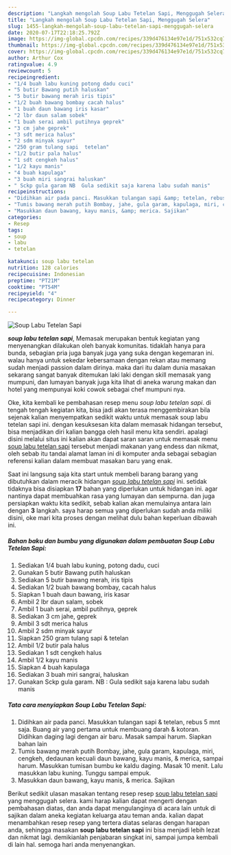 ```yaml
---
description: "Langkah mengolah Soup Labu Tetelan Sapi, Menggugah Selera"
title: "Langkah mengolah Soup Labu Tetelan Sapi, Menggugah Selera"
slug: 1455-langkah-mengolah-soup-labu-tetelan-sapi-menggugah-selera
date: 2020-07-17T22:18:25.792Z
image: https://img-global.cpcdn.com/recipes/339d476134e97e1d/751x532cq70/soup-labu-tetelan-sapi-foto-resep-utama.jpg
thumbnail: https://img-global.cpcdn.com/recipes/339d476134e97e1d/751x532cq70/soup-labu-tetelan-sapi-foto-resep-utama.jpg
cover: https://img-global.cpcdn.com/recipes/339d476134e97e1d/751x532cq70/soup-labu-tetelan-sapi-foto-resep-utama.jpg
author: Arthur Cox
ratingvalue: 4.9
reviewcount: 5
recipeingredient:
- "1/4 buah labu kuning potong dadu cuci"
- "5 butir Bawang putih haluskan"
- "5 butir bawang merah iris tipis"
- "1/2 buah bawang bombay cacah halus"
- "1 buah daun bawang iris kasar"
- "2 lbr daun salam sobek"
- "1 buah serai ambil putihnya geprek"
- "3 cm jahe geprek"
- "3 sdt merica halus"
- "2 sdm minyak sayur"
- "250 gram tulang sapi  tetelan"
- "1/2 butir pala halus"
- "1 sdt cengkeh halus"
- "1/2 kayu manis"
- "4 buah kapulaga"
- "3 buah miri sangrai haluskan"
- " Sckp gula garam NB  Gula sedikit saja karena labu sudah manis"
recipeinstructions:
- "Didihkan air pada panci. Masukkan tulangan sapi &amp; tetelan, rebus 5 mnt saja. Buang air yang pertama untuk membuang darah &amp; kotoran. Didihkan daging lagi dengan air baru. Masak sampai harum. Siapkan bahan lain"
- "Tumis bawang merah putih Bombay, jahe, gula garam, kapulaga, miri, cengkeh, dedaunan kecuali daun bawang, kayu manis, &amp; merica, sampai harum. Masukkan tumisan bumbu ke kaldu daging. Masak 10 menit. Lalu masukkan labu kuning. Tunggu sampai empuk."
- "Masukkan daun bawang, kayu manis, &amp; merica. Sajikan"
categories:
- Resep
tags:
- soup
- labu
- tetelan

katakunci: soup labu tetelan 
nutrition: 128 calories
recipecuisine: Indonesian
preptime: "PT21M"
cooktime: "PT54M"
recipeyield: "4"
recipecategory: Dinner

---
```



![Soup Labu Tetelan Sapi](https://img-global.cpcdn.com/recipes/339d476134e97e1d/751x532cq70/soup-labu-tetelan-sapi-foto-resep-utama.jpg)

<b><i>soup labu tetelan sapi</i></b>, Memasak merupakan bentuk kegiatan yang menyenangkan dilakukan oleh banyak komunitas. tidaklah hanya para bunda, sebagian pria juga banyak juga yang suka dengan kegemaran ini. walau hanya untuk sekedar kebersamaan dengan rekan atau memang sudah menjadi passion dalam dirinya. maka dari itu dalam dunia masakan sekarang sangat banyak ditemukan laki laki dengan skill memasak yang mumpuni, dan lumayan banyak juga kita lihat di aneka warung makan dan hotel yang mempunyai koki cowok sebagai chef mumpuni nya.

Oke, kita kembali ke pembahasan resep menu <i>soup labu tetelan sapi</i>. di tengah tengah kegiatan kita, bisa jadi akan terasa menggembirakan bila sejenak kalian menyempatkan sedikit waktu untuk memasak soup labu tetelan sapi ini. dengan kesuksesan kita dalam memasak hidangan tersebut, bisa menjadikan diri kalian bangga oleh hasil menu kita sendiri. apalagi disini melalui situs ini kalian akan dapat saran saran untuk memasak menu <u>soup labu tetelan sapi</u> tersebut menjadi makanan yang endess dan nikmat, oleh sebab itu tandai alamat laman ini di komputer anda sebagai sebagian referensi kalian dalam membuat masakan baru yang enak.




Saat ini langsung saja kita start untuk membeli barang barang yang dibutuhkan dalam meracik hidangan <u><i>soup labu tetelan sapi</i></u> ini. setidak tidaknya bisa disiapkan <b>17</b> bahan yang diperlukan untuk hidangan ini. agar nantinya dapat membuahkan rasa yang lumayan dan sempurna. dan juga persiapkan waktu kita sedikit, sebab kalian akan memulainya antara lain dengan <b>3</b> langkah. saya harap semua yang diperlukan sudah anda miliki disini, oke mari kita proses dengan melihat dulu bahan keperluan dibawah ini.

<!--inarticleads1-->

##### Bahan baku dan bumbu yang digunakan dalam pembuatan Soup Labu Tetelan Sapi:

1. Sediakan 1/4 buah labu kuning, potong dadu, cuci
1. Gunakan 5 butir Bawang putih haluskan
1. Sediakan 5 butir bawang merah, iris tipis
1. Sediakan 1/2 buah bawang bombay, cacah halus
1. Siapkan 1 buah daun bawang, iris kasar
1. Ambil 2 lbr daun salam, sobek
1. Ambil 1 buah serai, ambil putihnya, geprek
1. Sediakan 3 cm jahe, geprek
1. Ambil 3 sdt merica halus
1. Ambil 2 sdm minyak sayur
1. Siapkan 250 gram tulang sapi &amp; tetelan
1. Ambil 1/2 butir pala halus
1. Sediakan 1 sdt cengkeh halus
1. Ambil 1/2 kayu manis
1. Siapkan 4 buah kapulaga
1. Sediakan 3 buah miri sangrai, haluskan
1. Gunakan  Sckp gula garam. NB : Gula sedikit saja karena labu sudah manis




<!--inarticleads2-->

##### Tata cara menyiapkan Soup Labu Tetelan Sapi:

1. Didihkan air pada panci. Masukkan tulangan sapi &amp; tetelan, rebus 5 mnt saja. Buang air yang pertama untuk membuang darah &amp; kotoran. Didihkan daging lagi dengan air baru. Masak sampai harum. Siapkan bahan lain
1. Tumis bawang merah putih Bombay, jahe, gula garam, kapulaga, miri, cengkeh, dedaunan kecuali daun bawang, kayu manis, &amp; merica, sampai harum. Masukkan tumisan bumbu ke kaldu daging. Masak 10 menit. Lalu masukkan labu kuning. Tunggu sampai empuk.
1. Masukkan daun bawang, kayu manis, &amp; merica. Sajikan




Berikut sedikit ulasan masakan tentang resep resep <u>soup labu tetelan sapi</u> yang menggugah selera. kami harap kalian dapat mengerti dengan pembahasan diatas, dan anda dapat mengulanginya di acara lain untuk di sajikan dalam aneka kegiatan keluarga atau teman anda. kalian dapat menambahkan resep resep yang tertera diatas selaras dengan harapan anda, sehingga masakan <b>soup labu tetelan sapi</b> ini bisa menjadi lebih lezat dan nikmat lagi. demikianlah penjabaran singkat ini, sampai jumpa kembali di lain hal. semoga hari anda menyenangkan.
